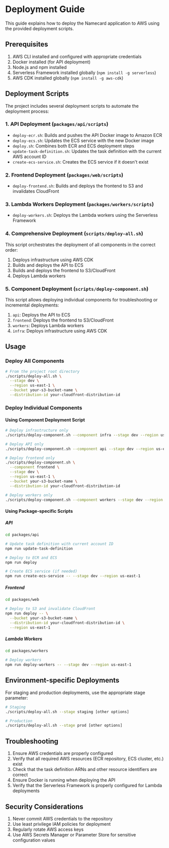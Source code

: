 # Deployment Guide

This guide explains how to deploy the Namecard application to AWS using the provided deployment scripts.

## Prerequisites

1. AWS CLI installed and configured with appropriate credentials
2. Docker installed (for API deployment)
3. Node.js and npm installed
4. Serverless Framework installed globally (`npm install -g serverless`)
5. AWS CDK installed globally (`npm install -g aws-cdk`)

## Deployment Scripts

The project includes several deployment scripts to automate the deployment process:

### 1. API Deployment (`packages/api/scripts`)

- `deploy-ecr.sh`: Builds and pushes the API Docker image to Amazon ECR
- `deploy-ecs.sh`: Updates the ECS service with the new Docker image
- `deploy.sh`: Combines both ECR and ECS deployment steps
- `update-task-definition.sh`: Updates the task definition with the current AWS account ID
- `create-ecs-service.sh`: Creates the ECS service if it doesn't exist

### 2. Frontend Deployment (`packages/web/scripts`)

- `deploy-frontend.sh`: Builds and deploys the frontend to S3 and invalidates CloudFront

### 3. Lambda Workers Deployment (`packages/workers/scripts`)

- `deploy-workers.sh`: Deploys the Lambda workers using the Serverless Framework

### 4. Comprehensive Deployment (`scripts/deploy-all.sh`)

This script orchestrates the deployment of all components in the correct order:

1. Deploys infrastructure using AWS CDK
2. Builds and deploys the API to ECS
3. Builds and deploys the frontend to S3/CloudFront
4. Deploys Lambda workers

### 5. Component Deployment (`scripts/deploy-component.sh`)

This script allows deploying individual components for troubleshooting or incremental deployments:

1. `api`: Deploys the API to ECS
2. `frontend`: Deploys the frontend to S3/CloudFront
3. `workers`: Deploys Lambda workers
4. `infra`: Deploys infrastructure using AWS CDK

## Usage

### Deploy All Components

```bash
# From the project root directory
./scripts/deploy-all.sh \
  --stage dev \
  --region us-east-1 \
  --bucket your-s3-bucket-name \
  --distribution-id your-cloudfront-distribution-id
```

### Deploy Individual Components

#### Using Component Deployment Script

```bash
# Deploy infrastructure only
./scripts/deploy-component.sh --component infra --stage dev --region us-east-1

# Deploy API only
./scripts/deploy-component.sh --component api --stage dev --region us-east-1

# Deploy frontend only
./scripts/deploy-component.sh \
  --component frontend \
  --stage dev \
  --region us-east-1 \
  --bucket your-s3-bucket-name \
  --distribution-id your-cloudfront-distribution-id

# Deploy workers only
./scripts/deploy-component.sh --component workers --stage dev --region us-east-1
```

#### Using Package-specific Scripts

##### API

```bash
cd packages/api

# Update task definition with current account ID
npm run update-task-definition

# Deploy to ECR and ECS
npm run deploy

# Create ECS service (if needed)
npm run create-ecs-service -- --stage dev --region us-east-1
```

##### Frontend

```bash
cd packages/web

# Deploy to S3 and invalidate CloudFront
npm run deploy -- \
  --bucket your-s3-bucket-name \
  --distribution-id your-cloudfront-distribution-id \
  --region us-east-1
```

##### Lambda Workers

```bash
cd packages/workers

# Deploy workers
npm run deploy-workers -- --stage dev --region us-east-1
```

## Environment-specific Deployments

For staging and production deployments, use the appropriate stage parameter:

```bash
# Staging
./scripts/deploy-all.sh --stage staging [other options]

# Production
./scripts/deploy-all.sh --stage prod [other options]
```

## Troubleshooting

1. Ensure AWS credentials are properly configured
2. Verify that all required AWS resources (ECR repository, ECS cluster, etc.) exist
3. Check that the task definition ARNs and other resource identifiers are correct
4. Ensure Docker is running when deploying the API
5. Verify that the Serverless Framework is properly configured for Lambda deployments

## Security Considerations

1. Never commit AWS credentials to the repository
2. Use least privilege IAM policies for deployment
3. Regularly rotate AWS access keys
4. Use AWS Secrets Manager or Parameter Store for sensitive configuration values
